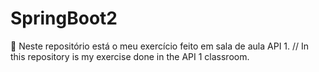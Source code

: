 # SpringBoot2
:pushpin: Neste repositório está o meu exercício feito em sala de aula API 1. // In this repository is my exercise done in the API 1 classroom.
